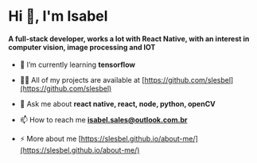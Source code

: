 <h1 align="left">Hi 👋, I'm Isabel</h1>
<h4 align="left">A full-stack developer, works a lot with React Native, with an interest in computer vision, image processing and IOT</h4>

- 🌱 I’m currently learning **tensorflow**

- 👨‍💻 All of my projects are available at [https://github.com/slesbel](https://github.com/slesbel)

- 💬 Ask me about **react native, react, node, python, openCV**

- 📫 How to reach me **isabel.sales@outlook.com.br**

- ⚡ More about me [https://slesbel.github.io/about-me/](https://slesbel.github.io/about-me/) 

